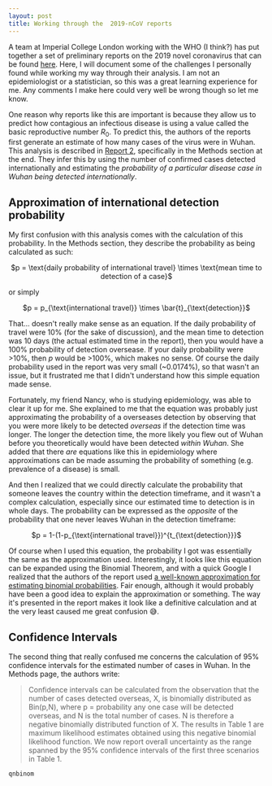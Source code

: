 ```yaml
---
layout: post
title: Working through the  2019-nCoV reports
---
```


A team at Imperial College London working with the WHO (I think?) has put together a set of preliminary reports on the 2019 novel coronavirus that can be found [here](https://www.imperial.ac.uk/mrc-global-infectious-disease-analysis/news--wuhan-coronavirus/). Here, I will document some of the challenges I personally found while working my way through their analysis. I am not an epidemiologist or a statistician, so this was a great learning experience for me. Any comments I make here could very well be wrong though so let me know.

One reason why reports like this are important is because they allow us to predict how contagious an infectious disease is using a value called the basic reproductive number $R_0$. To predict this, the authors of the reports first generate an estimate of how many cases of the virus were in Wuhan. This analysis is described in [Report 2](https://www.imperial.ac.uk/media/imperial-college/medicine/sph/ide/gida-fellowships/2019-nCoV-outbreak-report-22-01-2020.pdf), specifically in the Methods section at the end. They infer this by using the number of confirmed cases detected internationally and estimating the *probability of a particular disease case in Wuhan being detected internationally*. 

## Approximation of international detection probability

My first confusion with this analysis comes with the calculation of this probability. In the Methods section, they describe the probability as being calculated as such:

<p align="center">$p = \text{daily probability of international travel} \times \text{mean time to detection of a case}$</p>

or simply

<p align="center">$p = p_{\text{international travel}} \times \bar{t}_{\text{detection}}$</p>


That... doesn't really make sense as an equation. If the daily probability of travel were 10% (for the sake of discussion), and the mean time to detection was 10 days (the actual estimated time in the report), then you would have a 100% probability of detection oversease. If your daily probability were >10%, then $p$ would be >100%, which makes no sense. Of course the daily probability used in the report was very small (~0.0174%), so that wasn't an issue, but it frustrated me that I didn't understand how this simple equation made sense.

Fortunately, my friend Nancy, who is studying epidemiology, was able to clear it up for me. She explained to me that the equation was probably just approximating the probability of a overseases detection by observing that you were more likely to be detected *overseas* if the detection time was longer. The longer the detection time, the more likely you flew out of Wuhan before you theoretically would have been detected *within Wuhan*. She added that there *are* equations like this in epidemiology where approximations can be made assuming the probability of something (e.g. prevalence of a disease) is small.

And then I realized that we could directly calculate the probability that someone leaves the country within the detection timeframe, and it wasn't a complex calculation, especially since our estimated time to detection is in whole days. The probability can be expressed as the *opposite* of the probability that one never leaves Wuhan in the detection timeframe:


<p align="center">$p = 1-(1-p_{\text{international travel}})^{t_{\text{detection}}}$</p>

Of course when I used this equation, the probability I got was essentially the same as the approximation used. Interestingly, it looks like this equation can be expanded using the Binomial Theorem, and with a quick Google I realized that the authors of the report used [a well-known approximation for estimating binomial probabilities](https://www.johndcook.com/blog/2009/06/25/probability-approximation/). Fair enough, although it would probably have been a good idea to explain the approximation or something. The way it's presented in the report makes it look like a definitive calculation and at the very least caused me great confusion :sweat_smile:.

## Confidence Intervals

The second thing that really confused me concerns the calculation of 95% confidence intervals for the estimated number of cases in Wuhan. In the Methods page, the authors write:

>Confidence intervals can be calculated from the observation that the number of cases
detected overseas, X, is binomially distributed as Bin(p,N), where p = probability any one
case will be detected overseas, and N is the total number of cases. N is therefore a negative
binomially distributed function of X. The results in Table 1 are maximum likelihood estimates
obtained using this negative binomial likelihood function. We now report overall uncertainty
as the range spanned by the 95% confidence intervals of the first three scenarios in Table 1.

    qnbinom
